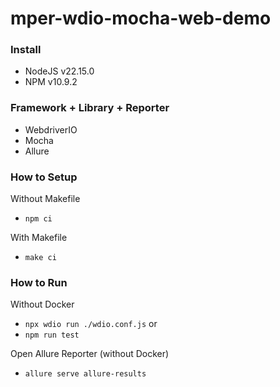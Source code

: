 # mper-wdio-mocha-web-demo

### Install
- NodeJS v22.15.0
- NPM v10.9.2

### Framework + Library + Reporter
- WebdriverIO
- Mocha
- Allure

### How to Setup
Without Makefile
- `npm ci`

With Makefile
- `make ci`

### How to Run
Without Docker
- `npx wdio run ./wdio.conf.js` or
- `npm run test`

Open Allure Reporter (without Docker)
- `allure serve allure-results`
